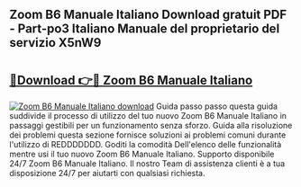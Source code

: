 ## Zoom B6 Manuale Italiano Download gratuit PDF - Part-po3 Italiano Manuale del proprietario del servizio X5nW9

# <h2><a href="http://dfbezl.blite.top/?on=Zoom+B6+Manuale+Italiano">🔗Download 👉🔴 Zoom B6 Manuale Italiano</a></h2>

[![Zoom B6 Manuale Italiano download](https://i.imgur.com/lujVjoI.png)](http://dfbezl.blite.top/?on=Zoom+B6+Manuale+Italiano)
Guida passo passo questa guida suddivide il processo di utilizzo del tuo nuovo Zoom B6 Manuale Italiano in passaggi gestibili per un funzionamento senza sforzo. Guida alla risoluzione dei problemi questa sezione fornisce soluzioni ai problemi comuni durante l'utilizzo di REDDDDDDD. Goditi la comodità Dell'elenco delle funzionalità mentre usi il tuo nuovo Zoom B6 Manuale Italiano. Supporto disponibile 24/7 Zoom B6 Manuale Italiano. Il nostro Team di assistenza clienti è a tua disposizione 24/7 per aiutarti con qualsiasi richiesta.
